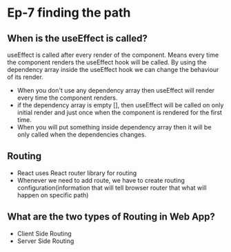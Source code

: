 # Ep-7 finding the path

## When is the useEffect is called?
useEffect is called after every render of the component. Means every time the component renders the useEffect hook will be called. 
By using the dependency array inside the useEffect hook we can change the behaviour of its render. 
- When you don't use any dependency array then useEffect will render every time the component renders.
- if the dependency array is empty [], then useEffect will be called on only initial render and just once when the component is rendered for the first time.
- When you will put something inside dependency array then it will be only called when the dependencies changes.

## Routing
- React uses React router library for routing
- Whenever we need to add route, we have to create routing configuration(information that will tell browser router that what will happen on specific path)

## What are the two types of Routing in Web App?
- Client Side Routing
- Server Side Routing